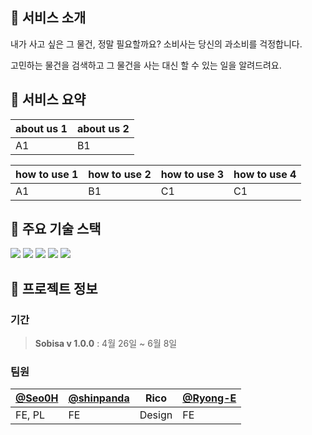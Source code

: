 ## 💸 서비스 소개

내가 사고 싶은 그 물건, 정말 필요할까요? 소비사는 당신의 과소비를 걱정합니다.

고민하는 물건을 검색하고 그 물건을 사는 대신 할 수 있는 일을 알려드려요.

## 💸 서비스 요약

| about us 1 | about us 2 |
| ---------- | ---------- |
| A1         | B1         |

| how to use 1 | how to use 2 | how to use 3 | how to use 4 |
| ------------ | ------------ | ------------ | ------------ |
| A1           | B1           | C1           | C1           |

## 🔨 주요 기술 스택

<div>
<img src="https://img.shields.io/badge/next.js-000000?style=for-the-badge&logo=nextdotjs&logoColor=white"/>
<img src="https://img.shields.io/badge/-vercel-000000?style=for-the-badge&logo=vercel&logoColor=white"/>
<img src="https://img.shields.io/badge/-ReactJs-61DAFB?logo=react&logoColor=white&style=for-the-badge"/>
<img src ="https://img.shields.io/badge/-TypeScript-informational?&style=for-the-badge&logo=TypeScript&logoColor=white" />
 <img src="https://img.shields.io/badge/styled components-DB7093?style=for-the-badge&logo=styled components&logoColor=white"/>
</div>

## 🔨 프로젝트 정보

### 기간

> **Sobisa v 1.0.0** : 4월 26일 ~ 6월 8일

### 팀원

| [@Seo0H](https://github.com/Seo0H) | [@shinpanda](https://github.com/shinpanda) | Rico   | [@Ryong-E](https://github.com/Ryong-E) |
| ---------------------------------- | ------------------------------------------ | ------ | -------------------------------------- |
| FE, PL                             | FE                                         | Design | FE                                     |
